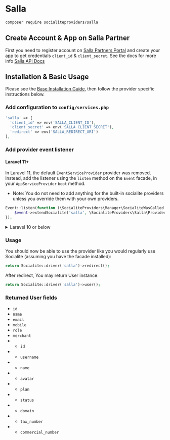 # Salla

```bash
composer require socialiteproviders/salla
```
## Create Account & App on Salla Partner
First you need to register account on [Salla Partners Portal](https://salla.partners/) and create your app to get credentials `client_id` & `client_secret`.
See the docs for more info [Salla API Docs](https://docs.salla.dev)

## Installation & Basic Usage

Please see the [Base Installation Guide](https://socialiteproviders.com/usage/), then follow the provider specific instructions below.

### Add configuration to `config/services.php`

```php
'salla' => [    
  'client_id' => env('SALLA_CLIENT_ID'),  
  'client_secret' => env('SALLA_CLIENT_SECRET'),  
  'redirect' => env('SALLA_REDIRECT_URI') 
],
```

### Add provider event listener

#### Laravel 11+

In Laravel 11, the default `EventServiceProvider` provider was removed. Instead, add the listener using the `listen` method on the `Event` facade, in your `AppServiceProvider` `boot` method.

* Note: You do not need to add anything for the built-in socialite providers unless you override them with your own providers.

```php
Event::listen(function (\SocialiteProviders\Manager\SocialiteWasCalled $event) {
    $event->extendSocialite('salla', \SocialiteProviders\Salla\Provider::class);
});
```
<details>
<summary>
Laravel 10 or below
</summary>
Configure the package's listener to listen for `SocialiteWasCalled` events.

Add the event to your `listen[]` array in `app/Providers/EventServiceProvider`. See the [Base Installation Guide](https://socialiteproviders.com/usage/) for detailed instructions.

```php
protected $listen = [
    \SocialiteProviders\Manager\SocialiteWasCalled::class => [
        // ... other providers
        \SocialiteProviders\Salla\SallaExtendSocialite::class.'@handle',
    ],
];
```
</details>

### Usage

You should now be able to use the provider like you would regularly use Socialite (assuming you have the facade installed):

```php
return Socialite::driver('salla')->redirect();
```
After redirect, You may return User instance:
```php
return Socialite::driver('salla')->user();
```

### Returned User fields

- ``id``
- ``name``
- ``email``
- ``mobile``
- ``role``
- ``merchant`` 
- - ``id``
- - ``username``
- - ``name``
- - ``avatar``
- - ``plan``
- - ``status``
- - ``domain``
- - ``tax_number``
- - ``commercial_number``
